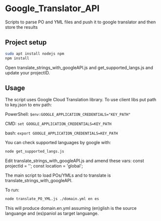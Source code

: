 # Google_Translator_API
Scripts to parse PO and YML files and push it to google translator and then store the results

## Project setup
```sh
sudo apt install nodejs npm
npm install
```
Open translate_strings_with_googleAPI.js and get_supported_langs.js and update your projectID.

## Usage
The script uses Google Cloud Translation library. 
To use client libs put path to key.json to env path:

PowerShell: `$env:GOOGLE_APPLICATION_CREDENTIALS="KEY_PATH"`

CMD: `set GOOGLE_APPLICATION_CREDENTIALS=KEY_PATH`

bash: `export GOOGLE_APPLICATION_CREDENTIALS=KEY_PATH`

You can check supported languages by google with:
```sh
node get_supported_langs.js
```
Edit translate_strings_with_googleAPI.js and amend these vars:
const projectId = '';
const location = 'global';

The main script to load POs/YMLs and to translate is translate_strings_with_googleAPI.

To run:
```sh
node translate_PO_YML.js ./domain.yml en es
```
This will produce domain.en.yml assuming (en)glish is the source languange and (es)paniol as target languange. 

